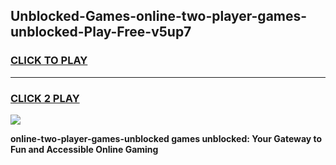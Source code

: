 
## Unblocked-Games-online-two-player-games-unblocked-Play-Free-v5up7
<h3>
<a href="https://premium76.site?title=online-two-player-games-unblocked&ref=15A">CLICK TO PLAY</a></h3>
<hr>

<h3>
<a href="https://premium76.site?title=online-two-player-games-unblocked&ref=15A">CLICK 2 PLAY</a>
  
</h3>

<a href="https://premium76.site?title=online-two-player-games-unblocked&ref=15A"><img src="https://clearcache.store/games.png"></a>


**online-two-player-games-unblocked games unblocked: Your Gateway to Fun and Accessible Online Gaming**

